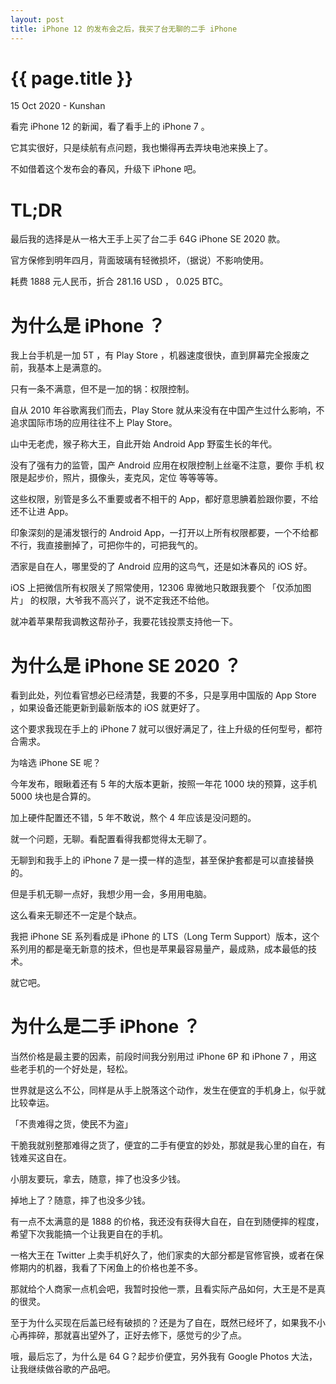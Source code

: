 ```yaml
---
layout: post
title: iPhone 12 的发布会之后，我买了台无聊的二手 iPhone
---
```


{{ page.title }}
================
<p class="meta">15 Oct 2020 - Kunshan</p>

看完 iPhone 12 的新闻，看了看手上的 iPhone 7 。

它其实很好，只是续航有点问题，我也懒得再去弄块电池来换上了。

不如借着这个发布会的春风，升级下 iPhone 吧。

# TL;DR

最后我的选择是从一格大王手上买了台二手 64G iPhone SE 2020 款。

官方保修到明年四月，背面玻璃有轻微损坏，（据说）不影响使用。

耗费 1888 元人民币，折合 281.16 USD ， 0.025 BTC。

# 为什么是 iPhone ？

我上台手机是一加 5T ，有 Play Store ，机器速度很快，直到屏幕完全报废之前，我基本上是满意的。

只有一条不满意，但不是一加的锅：权限控制。

自从 2010 年谷歌离我们而去，Play Store 就从来没有在中国产生过什么影响，不追求国际市场的应用往往不上 Play Store。

山中无老虎，猴子称大王，自此开始 Android App 野蛮生长的年代。

没有了强有力的监管，国产 Android 应用在权限控制上丝毫不注意，要你 手机 权限是起步价，照片，摄像头，麦克风，定位 等等等等。

这些权限，别管是多么不重要或者不相干的 App，都好意思腆着脸跟你要，不给还不让进 App。

印象深刻的是浦发银行的 Android App，一打开以上所有权限都要，一个不给都不行，我直接删掉了，可把你牛的，可把我气的。

洒家是自在人，哪里受的了 Android 应用的这鸟气，还是如沐春风的 iOS 好。

iOS 上把微信所有权限关了照常使用，12306 卑微地只敢跟我要个 「仅添加图片」 的权限，大爷我不高兴了，说不定我还不给他。

就冲着苹果帮我调教这帮孙子，我要花钱投票支持他一下。

# 为什么是 iPhone SE 2020 ？

看到此处，列位看官想必已经清楚，我要的不多，只是享用中国版的 App Store ，如果设备还能更新到最新版本的 iOS 就更好了。

这个要求我现在手上的 iPhone 7 就可以很好满足了，往上升级的任何型号，都符合需求。

为啥选 iPhone SE 呢？

今年发布，眼瞅着还有 5 年的大版本更新，按照一年花 1000 块的预算，这手机 5000 块也是合算的。

加上硬件配置还不错，5 年不敢说，熬个 4 年应该是没问题的。

就一个问题，无聊。看配置看得我都觉得太无聊了。

无聊到和我手上的 iPhone 7 是一摸一样的造型，甚至保护套都是可以直接替换的。

但是手机无聊一点好，我想少用一会，多用用电脑。

这么看来无聊还不一定是个缺点。

我把 iPhone SE 系列看成是 iPhone 的 LTS（Long Term Support）版本，这个系列用的都是毫无新意的技术，但也是苹果最容易量产，最成熟，成本最低的技术。

就它吧。

# 为什么是二手 iPhone ？

当然价格是最主要的因素，前段时间我分别用过 iPhone 6P 和 iPhone 7 ，用这些老手机的一个好处是，轻松。

世界就是这么不公，同样是从手上脱落这个动作，发生在便宜的手机身上，似乎就比较幸运。

「不贵难得之货，使民不为盗」

干脆我就别整那难得之货了，便宜的二手有便宜的妙处，那就是我心里的自在，有钱难买这自在。

小朋友要玩，拿去，随意，摔了也没多少钱。

掉地上了？随意，摔了也没多少钱。

有一点不太满意的是 1888 的价格，我还没有获得大自在，自在到随便摔的程度，希望下次我能搞一个让我更自在的手机。

一格大王在 Twitter 上卖手机好久了，他们家卖的大部分都是官修官换，或者在保修期内的机器，我看了下闲鱼上的价格也差不多。

那就给个人商家一点机会吧，我暂时投他一票，且看实际产品如何，大王是不是真的很灵。

至于为什么买现在后盖已经有破损的？还是为了自在，既然已经坏了，如果我不小心再摔碎，那就喜出望外了，正好去修下，感觉亏的少了点。

哦，最后忘了，为什么是 64 G？起步价便宜，另外我有 Google Photos 大法，让我继续做谷歌的产品吧。
